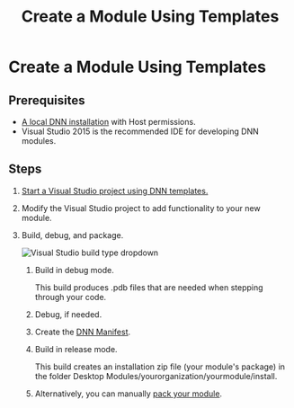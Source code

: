 ﻿---
uid: create-module-using-templates
locale: en
title: Create a Module Using Templates
dnneditions: DNN Platform,Evoq Content,Evoq Engage
dnnversion: 09.02.00
previous-topic: use-module-creator
next-topic: start-vs-project-with-templates
related-topics: mvc-module-development,spa-module-development,providers
links: ["[DNN API Reference](https://www.dnnsoftware.com/dnn-api/)","[DNN Wiki: Module Development](https://www.dnnsoftware.com/wiki/module-development)","[DNN Community Blog: Module Development series by Clinton Patterson](https://www.dnnsoftware.com/community-blog/cid/155064/module-development-for-non-developers-skinners-dnn-beginners--blog-series-intro)","[Using the new Module Development Templates for DotNetNuke 7 by Chris Hammond](https://www.chrishammond.com/blog/itemid/2616/using-the-new-module-development-templates-for-dot)"]
---

# Create a Module Using Templates

## Prerequisites

*   [A local DNN installation](xref:set-up-dnn) with Host permissions.
*   Visual Studio 2015 is the recommended IDE for developing DNN modules.

## Steps

1.  [Start a Visual Studio project using DNN templates.](xref:start-vs-project-with-templates)
2.  Modify the Visual Studio project to add functionality to your new module.
3.  Build, debug, and package.



    ![Visual Studio build type dropdown](/images/scr-VS2015DebugReleaseBuildOptions.png)



    1.  Build in debug mode.

        This build produces .pdb files that are needed when stepping through your code.

    2.  Debug, if needed.
    3.  Create the [DNN Manifest](xref:dnn-manifest-schema).
    4.  Build in release mode.

        This build creates an installation zip file (your module's package) in the folder Desktop Modules/yourorganization/yourmodule/install.

    5.  Alternatively, you can manually [pack your module](xref:developers-pack-extension).
